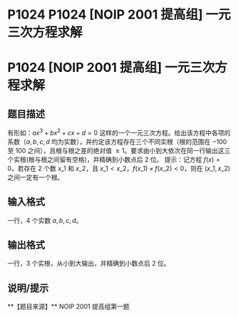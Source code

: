 # P1024 P1024 [NOIP 2001 提高组] 一元三次方程求解

# P1024 [NOIP 2001 提高组] 一元三次方程求解

## 题目描述

有形如：$a x^3 + b x^2 + c x + d = 0$ 这样的一个一元三次方程。给出该方程中各项的系数（$a,b,c,d$ 均为实数），并约定该方程存在三个不同实根（根的范围在 $-100$ 至 $100$ 之间），且根与根之差的绝对值 $\ge 1$。要求由小到大依次在同一行输出这三个实根(根与根之间留有空格)，并精确到小数点后 $2$ 位。
提示：记方程 $f(x) = 0$，若存在 $2$ 个数 $x\_1$ 和 $x\_2$，且 $x\_1 < x\_2$，$f(x\_1) \times f(x\_2) < 0$，则在 $(x\_1, x\_2)$ 之间一定有一个根。

## 输入格式

一行，$4$ 个实数 $a, b, c, d$。

## 输出格式

一行，$3$ 个实根，从小到大输出，并精确到小数点后 $2$ 位。

## 说明/提示

\*\*【题目来源】\*\*
NOIP 2001 提高组第一题
